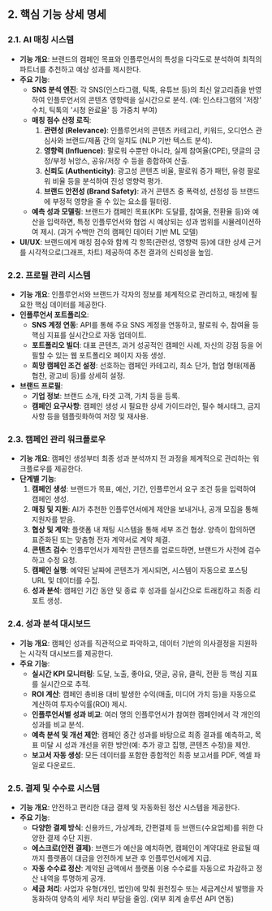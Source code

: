 ## 2. 핵심 기능 상세 명세

### 2.1. AI 매칭 시스템
- **기능 개요**: 브랜드의 캠페인 목표와 인플루언서의 특성을 다각도로 분석하여 최적의 파트너를 추천하고 예상 성과를 제시한다.
- **주요 기능**:
    - **SNS 분석 엔진**: 각 SNS(인스타그램, 틱톡, 유튜브 등)의 최신 알고리즘을 반영하여 인플루언서의 콘텐츠 영향력을 실시간으로 분석. (예: 인스타그램의 '저장' 수치, 틱톡의 '시청 완료율' 등 가중치 부여)
    - **매칭 점수 산정 로직**:
        1.  **관련성 (Relevance)**: 인플루언서의 콘텐츠 카테고리, 키워드, 오디언스 관심사와 브랜드/제품 간의 일치도 (NLP 기반 텍스트 분석).
        2.  **영향력 (Influence)**: 팔로워 수뿐만 아니라, 실제 참여율(CPE), 댓글의 긍정/부정 뉘앙스, 공유/저장 수 등을 종합하여 산출.
        3.  **신뢰도 (Authenticity)**: 광고성 콘텐츠 비율, 팔로워 증가 패턴, 유령 팔로워 비율 등을 분석하여 진성 영향력 평가.
        4.  **브랜드 안전성 (Brand Safety)**: 과거 콘텐츠 중 폭력성, 선정성 등 브랜드에 부정적 영향을 줄 수 있는 요소를 필터링.
    - **예측 성과 모델링**: 브랜드가 캠페인 목표(KPI: 도달률, 참여율, 전환율 등)와 예산을 입력하면, 특정 인플루언서와 협업 시 예상되는 성과 범위를 시뮬레이션하여 제시. (과거 수백만 건의 캠페인 데이터 기반 ML 모델)
- **UI/UX**: 브랜드에게 매칭 점수와 함께 각 항목(관련성, 영향력 등)에 대한 상세 근거를 시각적으로(그래프, 차트) 제공하여 추천 결과의 신뢰성을 높임.

### 2.2. 프로필 관리 시스템
- **기능 개요**: 인플루언서와 브랜드가 각자의 정보를 체계적으로 관리하고, 매칭에 필요한 핵심 데이터를 제공한다.
- **인플루언서 포트폴리오**:
    - **SNS 계정 연동**: API를 통해 주요 SNS 계정을 연동하고, 팔로워 수, 참여율 등 핵심 지표를 실시간으로 자동 업데이트.
    - **포트폴리오 빌더**: 대표 콘텐츠, 과거 성공적인 캠페인 사례, 자신의 강점 등을 어필할 수 있는 웹 포트폴리오 페이지 자동 생성.
    - **희망 캠페인 조건 설정**: 선호하는 캠페인 카테고리, 최소 단가, 협업 형태(제품 협찬, 광고비 등)를 상세히 설정.
- **브랜드 프로필**:
    - **기업 정보**: 브랜드 소개, 타겟 고객, 가치 등을 등록.
    - **캠페인 요구사항**: 캠페인 생성 시 필요한 상세 가이드라인, 필수 해시태그, 금지 사항 등을 템플릿화하여 저장 및 재사용.

### 2.3. 캠페인 관리 워크플로우
- **기능 개요**: 캠페인 생성부터 최종 성과 분석까지 전 과정을 체계적으로 관리하는 워크플로우를 제공한다.
- **단계별 기능**:
    1.  **캠페인 생성**: 브랜드가 목표, 예산, 기간, 인플루언서 요구 조건 등을 입력하여 캠페인 생성.
    2.  **매칭 및 지원**: AI가 추천한 인플루언서에게 제안을 보내거나, 공개 모집을 통해 지원자를 받음.
    3.  **협상 및 계약**: 플랫폼 내 채팅 시스템을 통해 세부 조건 협상. 양측이 합의하면 표준화된 또는 맞춤형 전자 계약서로 계약 체결.
    4.  **콘텐츠 검수**: 인플루언서가 제작한 콘텐츠를 업로드하면, 브랜드가 사전에 검수하고 수정 요청.
    5.  **캠페인 실행**: 예약된 날짜에 콘텐츠가 게시되면, 시스템이 자동으로 포스팅 URL 및 데이터를 수집.
    6.  **성과 분석**: 캠페인 기간 동안 및 종료 후 성과를 실시간으로 트래킹하고 최종 리포트 생성.

### 2.4. 성과 분석 대시보드
- **기능 개요**: 캠페인 성과를 직관적으로 파악하고, 데이터 기반의 의사결정을 지원하는 시각적 대시보드를 제공한다.
- **주요 기능**:
    - **실시간 KPI 모니터링**: 도달, 노출, 좋아요, 댓글, 공유, 클릭, 전환 등 핵심 지표를 실시간으로 추적.
    - **ROI 계산**: 캠페인 총비용 대비 발생한 수익(매출, 미디어 가치 등)을 자동으로 계산하여 투자수익률(ROI) 제시.
    - **인플루언서별 성과 비교**: 여러 명의 인플루언서가 참여한 캠페인에서 각 개인의 성과를 비교 분석.
    - **예측 분석 및 개선 제안**: 캠페인 중간 성과를 바탕으로 최종 결과를 예측하고, 목표 미달 시 성과 개선을 위한 방안(예: 추가 광고 집행, 콘텐츠 수정)을 제안.
    - **보고서 자동 생성**: 모든 데이터를 포함한 종합적인 최종 보고서를 PDF, 엑셀 파일로 다운로드.

### 2.5. 결제 및 수수료 시스템
- **기능 개요**: 안전하고 편리한 대금 결제 및 자동화된 정산 시스템을 제공한다.
- **주요 기능**:
    - **다양한 결제 방식**: 신용카드, 가상계좌, 간편결제 등 브랜드(수요업체)를 위한 다양한 결제 수단 지원.
    - **에스크로(안전 결제)**: 브랜드가 예산을 예치하면, 캠페인이 계약대로 완료될 때까지 플랫폼이 대금을 안전하게 보관 후 인플루언서에게 지급.
    - **자동 수수료 정산**: 계약된 금액에서 플랫폼 이용 수수료를 자동으로 차감하고 정산 내역을 투명하게 공개.
    - **세금 처리**: 사업자 유형(개인, 법인)에 맞춰 원천징수 또는 세금계산서 발행을 자동화하여 양측의 세무 처리 부담을 줄임. (외부 회계 솔루션 API 연동)
